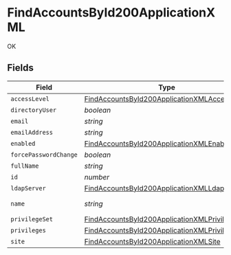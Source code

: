# FindAccountsById200ApplicationXML

OK


## Fields

| Field                                                                                                                     | Type                                                                                                                      | Required                                                                                                                  | Description                                                                                                               | Example                                                                                                                   |
| ------------------------------------------------------------------------------------------------------------------------- | ------------------------------------------------------------------------------------------------------------------------- | ------------------------------------------------------------------------------------------------------------------------- | ------------------------------------------------------------------------------------------------------------------------- | ------------------------------------------------------------------------------------------------------------------------- |
| `accessLevel`                                                                                                             | [FindAccountsById200ApplicationXMLAccessLevel](../../models/operations/findaccountsbyid200applicationxmlaccesslevel.md)   | :heavy_minus_sign:                                                                                                        | N/A                                                                                                                       |                                                                                                                           |
| `directoryUser`                                                                                                           | *boolean*                                                                                                                 | :heavy_minus_sign:                                                                                                        | N/A                                                                                                                       |                                                                                                                           |
| `email`                                                                                                                   | *string*                                                                                                                  | :heavy_minus_sign:                                                                                                        | N/A                                                                                                                       | john.smith@company.com                                                                                                    |
| `emailAddress`                                                                                                            | *string*                                                                                                                  | :heavy_minus_sign:                                                                                                        | N/A                                                                                                                       | john.smith@company.com                                                                                                    |
| `enabled`                                                                                                                 | [FindAccountsById200ApplicationXMLEnabled](../../models/operations/findaccountsbyid200applicationxmlenabled.md)           | :heavy_minus_sign:                                                                                                        | N/A                                                                                                                       |                                                                                                                           |
| `forcePasswordChange`                                                                                                     | *boolean*                                                                                                                 | :heavy_minus_sign:                                                                                                        | N/A                                                                                                                       |                                                                                                                           |
| `fullName`                                                                                                                | *string*                                                                                                                  | :heavy_minus_sign:                                                                                                        | N/A                                                                                                                       | John Smith                                                                                                                |
| `id`                                                                                                                      | *number*                                                                                                                  | :heavy_minus_sign:                                                                                                        | N/A                                                                                                                       | 1                                                                                                                         |
| `ldapServer`                                                                                                              | [FindAccountsById200ApplicationXMLLdapServer](../../models/operations/findaccountsbyid200applicationxmlldapserver.md)     | :heavy_minus_sign:                                                                                                        | N/A                                                                                                                       |                                                                                                                           |
| `name`                                                                                                                    | *string*                                                                                                                  | :heavy_check_mark:                                                                                                        | Name of the account                                                                                                       | John Smith                                                                                                                |
| `privilegeSet`                                                                                                            | [FindAccountsById200ApplicationXMLPrivilegeSet](../../models/operations/findaccountsbyid200applicationxmlprivilegeset.md) | :heavy_minus_sign:                                                                                                        | N/A                                                                                                                       |                                                                                                                           |
| `privileges`                                                                                                              | [FindAccountsById200ApplicationXMLPrivileges](../../models/operations/findaccountsbyid200applicationxmlprivileges.md)     | :heavy_minus_sign:                                                                                                        | N/A                                                                                                                       |                                                                                                                           |
| `site`                                                                                                                    | [FindAccountsById200ApplicationXMLSite](../../models/operations/findaccountsbyid200applicationxmlsite.md)                 | :heavy_minus_sign:                                                                                                        | N/A                                                                                                                       |                                                                                                                           |